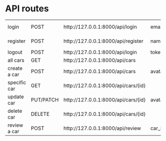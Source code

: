# API routes

<table>
	<tbody>
		<tr><td>login </td> <td>POST</td> <td>http://127.0.0.1:8000/api/login</td> <td>email,passpword</td> <td>(all required)</td></tr>
		<tr><td>register</td> <td>POST</td> <td>http://127.0.0.1:8000/api/register</td> <td>name,email,password</td> <td>(all required)</td></tr>
		<tr><td>logout </td> <td>POST</td> <td>http://127.0.0.1:8000/api/login</td> <td>token</td> <td>(required)</td></tr>
		<tr><td>all cars</td> <td>GET</td> <td>http://127.0.0.1:8000/api/cars</td> <td></td> <td></td></tr>
		<tr><td>create a car</td> <td>POST</td> <td>http://127.0.0.1:8000/api/cars</td> <td>avatar,make,model,produced_on</td> <td>(all required)</td></tr>
		<tr><td>specific car</td> <td>GET</td> <td>http://127.0.0.1:8000/api/cars/{id}</td> <td></td> <td></td></tr>
		<tr><td>update car</td> <td>PUT/PATCH</td> <td>http://127.0.0.1:8000/api/cars/{id}</td> <td>avatar/make/model/produced_on</td> <td>(one or many)</td></tr>
		<tr><td>delete car</td> <td>DELETE</td> <td>http://127.0.0.1:8000/api/cars/{id}</td> <td></td> <td></td></tr>
		<tr><td>review a car</td> <td>POST</td> <td>http://127.0.0.1:8000/api/review</td> <td>car_id, comment</td> <td>(all required)</td></tr><tr>
	</tbody>
</table>				

